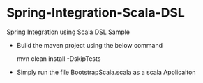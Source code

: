 Spring-Integration-Scala-DSL
============================

Spring Integration using Scala DSL Sample

- Build the maven project using the below command 

	mvn clean install -DskipTests


- Simply run the file BootstrapScala.scala as a scala Applicaiton
